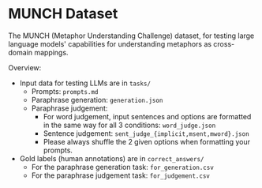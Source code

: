 # MUNCH Dataset

The MUNCH (Metaphor Understanding Challenge) dataset,
for testing large language models' capabilities for understanding metaphors as cross-domain mappings.

Overview:
- Input data for testing LLMs are in `tasks/`
    - Prompts: `prompts.md`
    - Paraphrase generation: `generation.json`
    - Paraphrase judgement:
        - For word judgement, input sentences and options are formatted in the same way for all 3 conditions: `word_judge.json`
        - Sentence judgement: `sent_judge_{implicit,msent,mword}.json`
        - Please always shuffle the 2 given options when formatting your prompts.
- Gold labels (human annotations) are in `correct_answers/`
    - For the paraphrase generation task: `for_generation.csv`
    - For the paraphrase judgement task: `for_judgement.csv`
